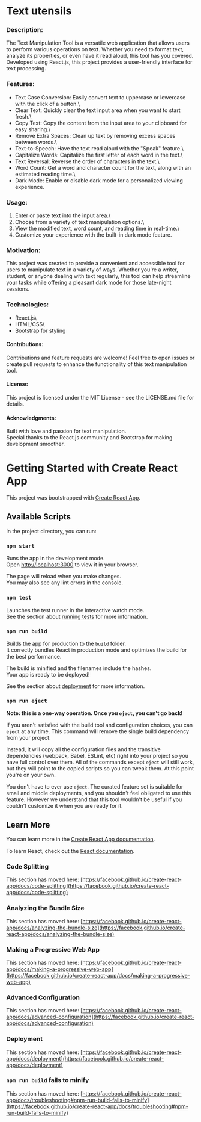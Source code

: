 # Text utensils

### Description:
The Text Manipulation Tool is a versatile web application that allows users to perform various operations on text. Whether you need to format text, analyze its properties, or even have it read aloud, this tool has you covered. Developed using React.js, this project provides a user-friendly interface for text processing.

### Features:
* Text Case Conversion: Easily convert text to uppercase or lowercase with the click of a button.\
* Clear Text: Quickly clear the text input area when you want to start fresh.\
* Copy Text: Copy the content from the input area to your clipboard for easy sharing.\
* Remove Extra Spaces: Clean up text by removing excess spaces between words.\
* Text-to-Speech: Have the text read aloud with the "Speak" feature.\
* Capitalize Words: Capitalize the first letter of each word in the text.\
* Text Reversal: Reverse the order of characters in the text.\
* Word Count: Get a word and character count for the text, along with an estimated reading time.\
* Dark Mode: Enable or disable dark mode for a personalized viewing experience.

### Usage:
1. Enter or paste text into the input area.\
2. Choose from a variety of text manipulation options.\
3. View the modified text, word count, and reading time in real-time.\
4. Customize your experience with the built-in dark mode feature.

### Motivation:
This project was created to provide a convenient and accessible tool for users to manipulate text in a variety of ways. Whether you're a writer, student, or anyone dealing with text regularly, this tool can help streamline your tasks while offering a pleasant dark mode for those late-night sessions.

### Technologies:
* React.js\
* HTML/CSS\
* Bootstrap for styling

#### Contributions:
Contributions and feature requests are welcome! Feel free to open issues or create pull requests to enhance the functionality of this text manipulation tool.

#### License:
This project is licensed under the MIT License - see the LICENSE.md file for details.

#### Acknowledgments:
Built with love and passion for text manipulation.\
Special thanks to the React.js community and Bootstrap for making development smoother.


# Getting Started with Create React App

This project was bootstrapped with [Create React App](https://github.com/facebook/create-react-app).

## Available Scripts

In the project directory, you can run:

### `npm start`

Runs the app in the development mode.\
Open [http://localhost:3000](http://localhost:3000) to view it in your browser.

The page will reload when you make changes.\
You may also see any lint errors in the console.

### `npm test`

Launches the test runner in the interactive watch mode.\
See the section about [running tests](https://facebook.github.io/create-react-app/docs/running-tests) for more information.

### `npm run build`

Builds the app for production to the `build` folder.\
It correctly bundles React in production mode and optimizes the build for the best performance.

The build is minified and the filenames include the hashes.\
Your app is ready to be deployed!

See the section about [deployment](https://facebook.github.io/create-react-app/docs/deployment) for more information.

### `npm run eject`

**Note: this is a one-way operation. Once you `eject`, you can't go back!**

If you aren't satisfied with the build tool and configuration choices, you can `eject` at any time. This command will remove the single build dependency from your project.

Instead, it will copy all the configuration files and the transitive dependencies (webpack, Babel, ESLint, etc) right into your project so you have full control over them. All of the commands except `eject` will still work, but they will point to the copied scripts so you can tweak them. At this point you're on your own.

You don't have to ever use `eject`. The curated feature set is suitable for small and middle deployments, and you shouldn't feel obligated to use this feature. However we understand that this tool wouldn't be useful if you couldn't customize it when you are ready for it.

## Learn More

You can learn more in the [Create React App documentation](https://facebook.github.io/create-react-app/docs/getting-started).

To learn React, check out the [React documentation](https://reactjs.org/).

### Code Splitting

This section has moved here: [https://facebook.github.io/create-react-app/docs/code-splitting](https://facebook.github.io/create-react-app/docs/code-splitting)

### Analyzing the Bundle Size

This section has moved here: [https://facebook.github.io/create-react-app/docs/analyzing-the-bundle-size](https://facebook.github.io/create-react-app/docs/analyzing-the-bundle-size)

### Making a Progressive Web App

This section has moved here: [https://facebook.github.io/create-react-app/docs/making-a-progressive-web-app](https://facebook.github.io/create-react-app/docs/making-a-progressive-web-app)

### Advanced Configuration

This section has moved here: [https://facebook.github.io/create-react-app/docs/advanced-configuration](https://facebook.github.io/create-react-app/docs/advanced-configuration)

### Deployment

This section has moved here: [https://facebook.github.io/create-react-app/docs/deployment](https://facebook.github.io/create-react-app/docs/deployment)

### `npm run build` fails to minify

This section has moved here: [https://facebook.github.io/create-react-app/docs/troubleshooting#npm-run-build-fails-to-minify](https://facebook.github.io/create-react-app/docs/troubleshooting#npm-run-build-fails-to-minify)
